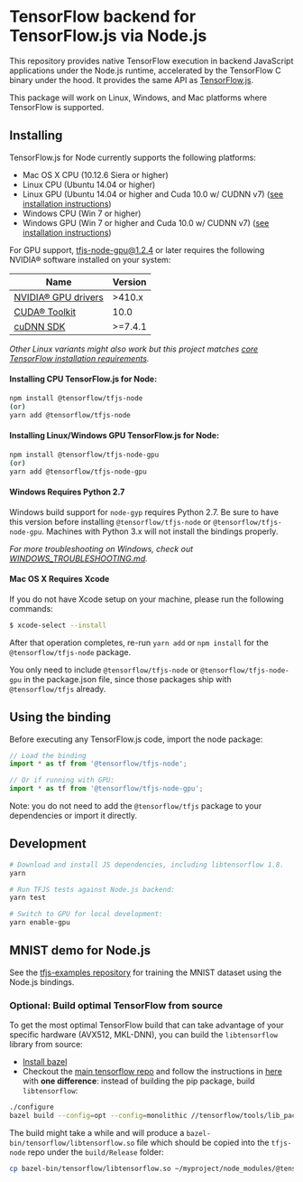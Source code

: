 # TensorFlow backend for TensorFlow.js via Node.js
This repository provides native TensorFlow execution in backend JavaScript applications under the Node.js runtime,
accelerated by the TensorFlow C binary under the hood. It provides the same API as [TensorFlow.js](https://js.tensorflow.org/api/latest/).

This package will work on Linux, Windows, and Mac platforms where TensorFlow is supported.

## Installing

TensorFlow.js for Node currently supports the following platforms:
- Mac OS X CPU (10.12.6 Siera or higher)
- Linux CPU (Ubuntu 14.04 or higher)
- Linux GPU (Ubuntu 14.04 or higher and Cuda 10.0 w/ CUDNN v7) ([see installation instructions](https://www.tensorflow.org/install/gpu#software_requirements))
- Windows CPU (Win 7 or higher)
- Windows GPU (Win 7 or higher and Cuda 10.0 w/ CUDNN v7) ([see installation instructions](https://www.tensorflow.org/install/gpu#windows_setup))

For GPU support, tfjs-node-gpu@1.2.4 or later requires the following NVIDIA® software installed on your system:

| Name | Version |
| ------------- | ------------- |
| [NVIDIA® GPU drivers](https://www.nvidia.com/Download/index.aspx?lang=en-us) | >410.x  |
| [CUDA® Toolkit](https://developer.nvidia.com/cuda-10.0-download-archive)  | 10.0  |
| [cuDNN SDK](https://developer.nvidia.com/rdp/cudnn-download)  | >=7.4.1  |

*Other Linux variants might also work but this project matches [core TensorFlow installation requirements](https://www.tensorflow.org/install/install_linux).*

#### Installing CPU TensorFlow.js for Node:

```sh
npm install @tensorflow/tfjs-node
(or)
yarn add @tensorflow/tfjs-node
```

#### Installing Linux/Windows GPU TensorFlow.js for Node:

```sh
npm install @tensorflow/tfjs-node-gpu
(or)
yarn add @tensorflow/tfjs-node-gpu
```

#### Windows Requires Python 2.7

Windows build support for `node-gyp` requires Python 2.7. Be sure to have this version before installing `@tensorflow/tfjs-node` or `@tensorflow/tfjs-node-gpu`. Machines with Python 3.x will not install the bindings properly.

*For more troubleshooting on Windows, check out [WINDOWS_TROUBLESHOOTING.md](./WINDOWS_TROUBLESHOOTING.md).*

#### Mac OS X Requires Xcode

If you do not have Xcode setup on your machine, please run the following commands:

```sh
$ xcode-select --install
```

After that operation completes, re-run `yarn add` or `npm install` for the `@tensorflow/tfjs-node` package.

You only need to include `@tensorflow/tfjs-node` or `@tensorflow/tfjs-node-gpu` in the package.json file, since those packages ship with `@tensorflow/tfjs` already.

## Using the binding

Before executing any TensorFlow.js code, import the node package:

```js
// Load the binding
import * as tf from '@tensorflow/tfjs-node';

// Or if running with GPU:
import * as tf from '@tensorflow/tfjs-node-gpu';
```

Note: you do not need to add the `@tensorflow/tfjs` package to your dependencies or import it directly.

## Development

```sh
# Download and install JS dependencies, including libtensorflow 1.8.
yarn

# Run TFJS tests against Node.js backend:
yarn test
```

```sh
# Switch to GPU for local development:
yarn enable-gpu
```


## MNIST demo for Node.js

See the [tfjs-examples repository](https://github.com/tensorflow/tfjs-examples/tree/master/mnist-node) for training the MNIST dataset using the Node.js bindings.

### Optional: Build optimal TensorFlow from source

To get the most optimal TensorFlow build that can take advantage of your specific hardware (AVX512, MKL-DNN), you can build the `libtensorflow` library from source:
- [Install bazel](https://docs.bazel.build/versions/master/install.html)
- Checkout the [main tensorflow repo](https://github.com/tensorflow/tensorflow) and follow the instructions in [here](https://www.tensorflow.org/install/source) with **one difference**: instead of building the pip package, build `libtensorflow`:

```sh
./configure
bazel build --config=opt --config=monolithic //tensorflow/tools/lib_package:libtensorflow
```

The build might take a while and will produce a `bazel-bin/tensorflow/libtensorflow.so` file which should be copied into the `tfjs-node` repo under the `build/Release` folder:
```sh
cp bazel-bin/tensorflow/libtensorflow.so ~/myproject/node_modules/@tensorflow/tfjs-node/build/Release/
```
